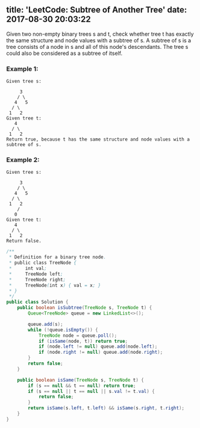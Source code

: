 title: 'LeetCode: Subtree of Another Tree'
date: 2017-08-30 20:03:22
---

Given two non-empty binary trees s and t, check whether tree t has exactly the same structure and node values with a subtree of s. A subtree of s is a tree consists of a node in s and all of this node's descendants. The tree s could also be considered as a subtree of itself.

### Example 1:
```
Given tree s:

     3
    / \
   4   5
  / \
 1   2
Given tree t:
   4
  / \
 1   2
Return true, because t has the same structure and node values with a subtree of s.
```

### Example 2:
```
Given tree s:

     3
    / \
   4   5
  / \
 1   2
    /
   0
Given tree t:
   4
  / \
 1   2
Return false.
```

```java
/**
 * Definition for a binary tree node.
 * public class TreeNode {
 *     int val;
 *     TreeNode left;
 *     TreeNode right;
 *     TreeNode(int x) { val = x; }
 * }
 */
public class Solution {
    public boolean isSubtree(TreeNode s, TreeNode t) {
        Queue<TreeNode> queue = new LinkedList<>();

        queue.add(s);
        while (!queue.isEmpty()) {
            TreeNode node = queue.poll();
            if (isSame(node, t)) return true;
            if (node.left != null) queue.add(node.left);
            if (node.right != null) queue.add(node.right);
        }
        return false;
    }

    public boolean isSame(TreeNode s, TreeNode t) {
        if (s == null && t == null) return true;
        if (s == null || t == null || s.val != t.val) {
            return false;
        }
        return isSame(s.left, t.left) && isSame(s.right, t.right);
    }
}
```
